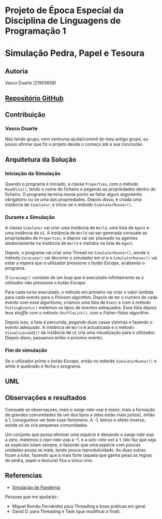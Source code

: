# Projeto de Época Especial da Disciplina de Linguagens de Programação 1

# Simulação Pedra, Papel e Tesoura

## Autoria

Vasco Duarte (21905658)  

## [Repositório GitHub](https://github.com/Vascord/LP1-Epoca_Especial)

## Contribuição

### Vasco Duarte

Não tendo grupo, nem nenhuma ajuda/commit do meu antigo grupo, eu posso
afirmar que fiz o projeto desde o começo até a sua concluzão.

## Arquitetura da Solução

### Iniciação da Simulação

Quando o programa é iniciado, a classe `Properties`, com o método `ReadFile()`, 
lendo o nome do ficheiro e pegando as propriedades dentro do ficheiro. O 
programa termina nesse ponto se faltar algum argumento obrigatório ou se uma das
propriedades. Depois disso, é criada uma instância de `Simulator`, e inicia-se o
método `SimulatorRunner()`.

### Durante a Simulação

A classe `Simulator` vai criar uma instância de `World`, uma lista de `Agent` e
uma instância de `UI`. A instância de `World` vai ser generada consuate as 
propriedades de `Properties`, e depois vai ser placeado os agentes 
aléatoriamente na instância de `World` e metidos na lista de `Agent`.

Depois, o programa vai criar uma Thread no `SimulatorRunner()`, aonde o 
método `CoreLoop()` vai decorrer o simulador em sí e o `SimulatorRunner()` vai
estar a espera que o utilizador pressione o butão _Escape_, acabando o programa.

O `CoreLoop()` consiste de um _loop_ que é executado infinitamente se o utilizador
não pressione o butão _Escape_.  
  
Para cada turno executado, o método em primeiro vai criar o valor lambda para
cada evento para o _Poisson algorithm_. Depois de ter o numero de cada evento
com esse algoritomo, criamos uma lista de `Event` e com o método 
`PuttingEvents()` metemos os tipos de eventos adequados. Esse lista depois leva
_shuffle_ com o método `ShuffleList()`, com o _Fisher-Yates algorithm_.
  
Depois isso, a lista é percurida, pegando duas casas vizinhas e fazendo o 
evento adequado. A instância de `World` é actualizada e o método 
`VisualizacaoUI()` da instância de `UI` cria uma visualização para o utilizador.
Depois disso, passamos então o próximo evento.

### Fim de simulação

Se o utilizador prime o botão _Escape_, então no método `SimulatorRunner()` o
_while_ é quebrado e fecha o programa.

## UML

## Observações e resultados

Consuate as observaçoes, mais o _swap-rate-exp_ é maior, mais a formação de 
grandes comunidades de um dos tipos a (eles estão mais juntos), então a 1, 
consiguimos ver bem esse fenómeno. A -1, temos o efeito inverso, aonde só se
cria pequenas comunidades.

Um conjunto que possa eliminar uma espécie é deixando o _swap-rate-exp_ a zero,
metemos o _repr-rate-exp_ a -1, e a _selc-rate-ext_ a 1. Isto faz que seja
as espécies lutam sempre, e fazendo que uma espécie com poucas unidades possa
se inste, tendo pouca reprodutividade.
As duas outras ficam a lutar, fazendo que a mais forte (aquela que ganha pelas
as regras do pedra, papel o tesoura) fica o único vivo.

## Referencias

- [Simulação de Pandemia](https://github.com/NelsonSalvador/Recurso_Lp1)

Pessoas que me ajudarão : 
- Miguel Romão Fernández para Threading e boas práticas em geral.
- David D. para Threading e Task (que mudificai o final).
